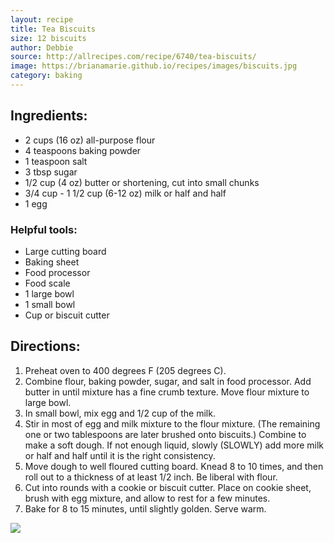 ```yaml
---
layout: recipe
title: Tea Biscuits
size: 12 biscuits
author: Debbie
source: http://allrecipes.com/recipe/6740/tea-biscuits/
image: https://brianamarie.github.io/recipes/images/biscuits.jpg
category: baking
---
```

## Ingredients:
- 2 cups (16 oz) all-purpose flour
- 4 teaspoons baking powder
- 1 teaspoon salt
- 3 tbsp sugar
- 1/2 cup (4 oz) butter or shortening, cut into small chunks
- 3/4 cup - 1 1/2 cup (6-12 oz) milk or half and half
- 1 egg

### Helpful tools:
- Large cutting board
- Baking sheet
- Food processor
- Food scale
- 1 large bowl
- 1 small bowl
- Cup or biscuit cutter

## Directions:

1. Preheat oven to 400 degrees F (205 degrees C).
1. Combine flour, baking powder, sugar, and salt in food processor. Add butter in until mixture has a fine crumb texture. Move flour mixture to large bowl.
1. In small bowl, mix egg and 1/2 cup of the milk.
1. Stir in most of egg and milk mixture to the flour mixture. (The remaining one or two tablespoons are later brushed onto biscuits.) Combine to make a soft dough. If not enough liquid, slowly (SLOWLY) add more milk or half and half until it is the right consistency.
1. Move dough to well floured cutting board. Knead 8 to 10 times, and then roll out to a thickness of at least 1/2 inch. Be liberal with flour.
1. Cut into rounds with a cookie or biscuit cutter. Place on cookie sheet, brush with egg mixture, and allow to rest for a few minutes.
1. Bake for 8 to 15 minutes, until slightly golden. Serve warm.

![](https://brianamarie.github.io/recipes/images/biscuits.jpg)
